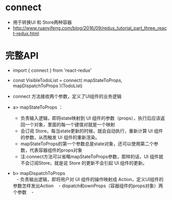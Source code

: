 # connect   
- 用于转换UI 和 Store两种容器  
- http://www.ruanyifeng.com/blog/2016/09/redux_tutorial_part_three_react-redux.html

# 完整API 

- import { connect } from 'react-redux'

- const VisibleTodoList = connect(
   mapStateToProps,
   mapDispatchToProps
  )(TodoList)

- connect 方法接收两个参数，定义了UI组件的业务逻辑
- a> mapStateToProps ：
    - 负责输入逻辑，即将state映射到 UI 组件的参数（props），执行后应该返回一个对象，里面的每一个键值对就是一个映射
    - 会订阅 Store，每当state更新的时候，就会自动执行，重新计算 UI 组件的参数，从而触发 UI 组件的重新渲染。
    - mapStateToProps的第一个参数总是state对象，还可以使用第二个参数，代表容器组件的props对象
    - 注:connect方法可以省略mapStateToProps参数，那样的话，UI 组件就不会订阅Store，就是说 Store 的更新不会引起 UI 组件的更新。
- b> mapDispatchToProps  
    - 负责输出逻辑，即将用户对 UI 组件的操作映射成 Action，定义UI组件的参数怎样发出Action
    - dispatch和ownProps（容器组件的props对象）两个参数 
    - 


